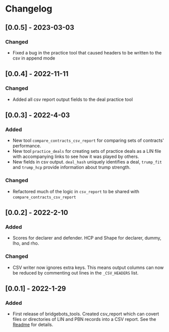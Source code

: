 # Changelog

## [0.0.5] - 2023-03-03
### Changed
- Fixed a bug in the practice tool that caused headers to be written to the csv in append mode

## [0.0.4] - 2022-11-11
### Changed
- Added all csv report output fields to the deal practice tool

## [0.0.3] - 2022-4-03
### Added
- New tool `compare_contracts_csv_report` for comparing sets of contracts' performance.
- New tool `practice_deals` for creating sets of practice deals as a LIN file with accompanying links to see how it was played by others. 
- New fields in csv output. `deal_hash` uniquely identifies a deal, `trump_fit` and `trump_hcp` provide information about trump strength.
### Changed
- Refactored much of the logic in `csv_report` to be shared with `compare_contracts_csv_report`

## [0.0.2] - 2022-2-10
### Added
- Scores for declarer and defender. HCP and Shape for declarer, dummy, lho, and rho.
### Changed
- CSV writer now ignores extra keys. This means output columns can now be reduced by commenting out lines in the `_CSV_HEADERS` list.

## [0.0.1] - 2022-1-29
### Added
- First release of bridgebots_tools. Created csv_report which can covert files or directories of LIN and PBN records into a CSV report. See the [Readme](README.md) for details.
